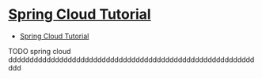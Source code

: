 # [Spring Cloud Tutorial](https://www.baeldung.com/spring-cloud-series)

- [Spring Cloud Tutorial](#spring-cloud-tutorial)









TODO spring cloud ddddddddddddddddddddddddddddddddddddddddddddddddddddddddddddd